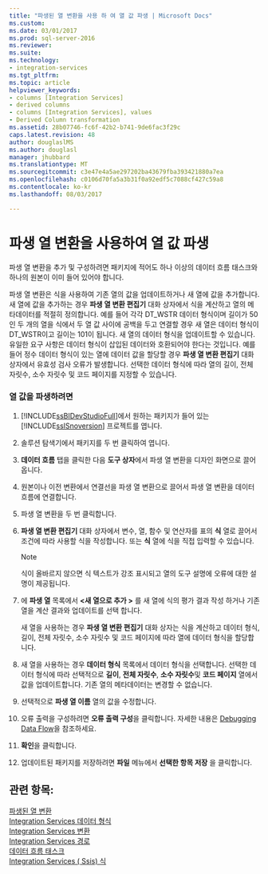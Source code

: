 ```yaml
---
title: "파생된 열 변환을 사용 하 여 열 값 파생 | Microsoft Docs"
ms.custom: 
ms.date: 03/01/2017
ms.prod: sql-server-2016
ms.reviewer: 
ms.suite: 
ms.technology:
- integration-services
ms.tgt_pltfrm: 
ms.topic: article
helpviewer_keywords:
- columns [Integration Services]
- derived columns
- columns [Integration Services], values
- Derived Column transformation
ms.assetid: 28b07746-fc6f-42b2-b741-9de6fac3f29c
caps.latest.revision: 48
author: douglaslMS
ms.author: douglasl
manager: jhubbard
ms.translationtype: MT
ms.sourcegitcommit: c3e47e4a5ae297202ba43679fba393421880a7ea
ms.openlocfilehash: c0106d70fa5a3b31f0a92edf5c7088cf427c59a8
ms.contentlocale: ko-kr
ms.lasthandoff: 08/03/2017

---
```

# <a name="derive-column-values-by-using-the-derived-column-transformation"></a>파생 열 변환을 사용하여 열 값 파생
  파생 열 변환을 추가 및 구성하려면 패키지에 적어도 하나 이상의 데이터 흐름 태스크와 하나의 원본이 이미 들어 있어야 합니다.  
  
 파생 열 변환은 식을 사용하여 기존 열의 값을 업데이트하거나 새 열에 값을 추가합니다. 새 열에 값을 추가하는 경우 **파생 열 변환 편집기** 대화 상자에서 식을 계산하고 열의 메타데이터를 적절히 정의합니다. 예를 들어 각각 DT_WSTR 데이터 형식이며 길이가 50인 두 개의 열을 식에서 두 열 값 사이에 공백을 두고 연결할 경우 새 열은 데이터 형식이 DT_WSTR이고 길이는 101이 됩니다. 새 열의 데이터 형식을 업데이트할 수 있습니다. 유일한 요구 사항은 데이터 형식이 삽입된 데이터와 호환되어야 한다는 것입니다. 예를 들어 정수 데이터 형식이 있는 열에 데이터 값을 할당할 경우 **파생 열 변환 편집기** 대화 상자에서 유효성 검사 오류가 발생합니다. 선택한 데이터 형식에 따라 열의 길이, 전체 자릿수, 소수 자릿수 및 코드 페이지를 지정할 수 있습니다.  
  
### <a name="to-derive-column-values"></a>열 값을 파생하려면  
  
1.  [!INCLUDE[ssBIDevStudioFull](../../../includes/ssbidevstudiofull-md.md)]에서 원하는 패키지가 들어 있는 [!INCLUDE[ssISnoversion](../../../includes/ssisnoversion-md.md)] 프로젝트를 엽니다.  
  
2.  솔루션 탐색기에서 패키지를 두 번 클릭하여 엽니다.  
  
3.  **데이터 흐름** 탭을 클릭한 다음 **도구 상자**에서 파생 열 변환을 디자인 화면으로 끌어 옵니다.  
  
4.  원본이나 이전 변환에서 연결선을 파생 열 변환으로 끌어서 파생 열 변환을 데이터 흐름에 연결합니다.  
  
5.  파생 열 변환을 두 번 클릭합니다.  
  
6.  **파생 열 변환 편집기** 대화 상자에서 변수, 열, 함수 및 연산자를 표의 **식** 열로 끌어서 조건에 따라 사용할 식을 작성합니다. 또는 **식** 열에 식을 직접 입력할 수 있습니다.  
  
    > [!NOTE]  
    >  식이 올바르지 않으면 식 텍스트가 강조 표시되고 열의 도구 설명에 오류에 대한 설명이 제공됩니다.  
  
7.  에 **파생 열** 목록에서  **\<새 열으로 추가 >** 를 새 열에 식의 평가 결과 작성 하거나 기존 열을 계산 결과와 업데이트를 선택 합니다.  
  
     새 열을 사용하는 경우 **파생 열 변환 편집기** 대화 상자는 식을 계산하고 데이터 형식, 길이, 전체 자릿수, 소수 자릿수 및 코드 페이지에 따라 열에 데이터 형식을 할당합니다.  
  
8.  새 열을 사용하는 경우 **데이터 형식** 목록에서 데이터 형식을 선택합니다. 선택한 데이터 형식에 따라 선택적으로 **길이**, **전체 자릿수**, **소수 자릿수**및 **코드 페이지** 열에서 값을 업데이트합니다. 기존 열의 메타데이터는 변경할 수 없습니다.  
  
9. 선택적으로 **파생 열 이름** 열의 값을 수정합니다.  
  
10. 오류 출력을 구성하려면 **오류 출력 구성**을 클릭합니다. 자세한 내용은 [Debugging Data Flow](../../../integration-services/troubleshooting/debugging-data-flow.md)을 참조하세요.  
  
11. **확인**을 클릭합니다.  
  
12. 업데이트된 패키지를 저장하려면 **파일** 메뉴에서 **선택한 항목 저장** 을 클릭합니다.  
  
## <a name="see-also"></a>관련 항목:  
 [파생된 열 변환](../../../integration-services/data-flow/transformations/derived-column-transformation.md)   
 [Integration Services 데이터 형식](../../../integration-services/data-flow/integration-services-data-types.md)   
 [Integration Services 변환](../../../integration-services/data-flow/transformations/integration-services-transformations.md)   
 [Integration Services 경로](../../../integration-services/data-flow/integration-services-paths.md)   
 [데이터 흐름 태스크](../../../integration-services/control-flow/data-flow-task.md)   
 [Integration Services &#40; Ssis&#41; 식](../../../integration-services/expressions/integration-services-ssis-expressions.md)  
  
  
